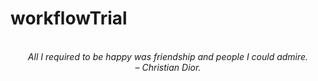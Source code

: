 # workflowTrial
<!-- QUOTE:START -->
<p align="center"><br><i>All I required to be happy was friendship and people I could admire.</i><br><i>– Christian Dior.</i><br></p>
<!-- QUOTE:END -->

